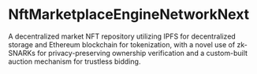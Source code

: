 # NftMarketplaceEngineNetworkNext
A decentralized market NFT repository utilizing IPFS for decentralized storage and Ethereum blockchain for tokenization, with a novel use of zk-SNARKs for privacy-preserving ownership verification and a custom-built auction mechanism for trustless bidding.
